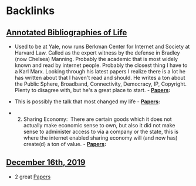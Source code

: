 
# Backlinks
## [Annotated Bibliographies of Life](<Annotated Bibliographies of Life.md>)
- Used to be at Yale, now runs Berkman Center for Internet and Society at Harvard Law. Called as the expert witness by the defense in Bradley (now Chelsea) Manning. Probably the academic that is most widely known and read by internet people. Probably the closest thing I have to a Karl Marx. Looking through his latest papers I realize there is a lot he has written about that I haven't read and should. He writes a ton about the Public Sphere, Broadband, Connectivity, Democracy, IP, Copyright.  Plenty to disagree with, but he's a great place to start.
            - **[Papers](<Papers.md>):**

- This is possibly the talk that most changed my life
                    - **[Papers](<Papers.md>):**

- 2) Sharing Economy:  There are certain goods which it does not actually make economic sense to own, but also it did not make sense to administer access to via a company or the state, this is where the internet enabled sharing economy will (and now has) create(d) a ton of value.
                    - **[Papers](<Papers.md>):**

## [December 16th, 2019](<December 16th, 2019.md>)
- 2 great [Papers](<Papers.md>)

